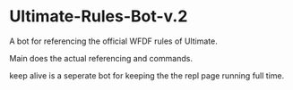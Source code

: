 # Ultimate-Rules-Bot-v.2

A bot for referencing the official WFDF rules of Ultimate.

Main does the actual referencing and commands.

keep alive is a seperate bot for keeping the the repl page running full time.
